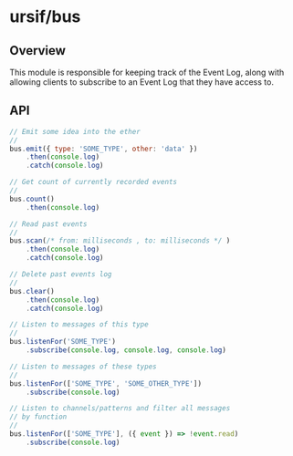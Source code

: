 # ursif/bus

## Overview

This module is responsible for keeping track of the Event Log, along with allowing clients to subscribe to an Event Log that they have access to.

## API

```js
// Emit some idea into the ether
//
bus.emit({ type: 'SOME_TYPE', other: 'data' })
    .then(console.log)
    .catch(console.log)

// Get count of currently recorded events
//
bus.count()
    .then(console.log)

// Read past events
// 
bus.scan(/* from: milliseconds , to: milliseconds */ )
    .then(console.log)
    .catch(console.log)

// Delete past events log
//
bus.clear()
    .then(console.log)
    .catch(console.log)

// Listen to messages of this type
// 
bus.listenFor('SOME_TYPE')
    .subscribe(console.log, console.log, console.log)

// Listen to messages of these types
//
bus.listenFor(['SOME_TYPE', 'SOME_OTHER_TYPE'])
    .subscribe(console.log)

// Listen to channels/patterns and filter all messages
// by function
//
bus.listenFor(['SOME_TYPE'], ({ event }) => !event.read)
    .subscribe(console.log)
```